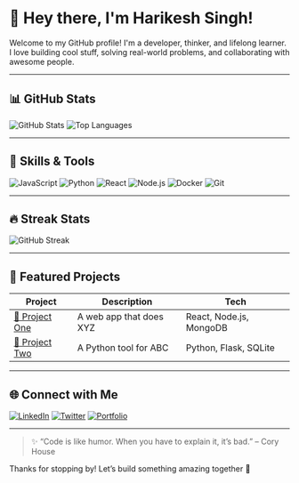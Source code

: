 # 👋 Hey there, I'm Harikesh Singh!

Welcome to my GitHub profile! I'm a developer, thinker, and lifelong learner. I love building cool stuff, solving real-world problems, and collaborating with awesome people.

---

## 📊 GitHub Stats

![GitHub Stats](https://github-readme-stats.vercel.app/api?username=Harikesh-03&show_icons=true&theme=tokyonight)
![Top Languages](https://github-readme-stats.vercel.app/api/top-langs/?username=Harikesh-03&layout=compact&theme=tokyonight)

---

## 🧠 Skills & Tools

![JavaScript](https://img.shields.io/badge/-JavaScript-F7DF1E?logo=javascript&logoColor=black&style=for-the-badge)
![Python](https://img.shields.io/badge/-Python-3776AB?logo=python&logoColor=white&style=for-the-badge)
![React](https://img.shields.io/badge/-React-61DAFB?logo=react&logoColor=black&style=for-the-badge)
![Node.js](https://img.shields.io/badge/-Node.js-339933?logo=node.js&logoColor=white&style=for-the-badge)
![Docker](https://img.shields.io/badge/-Docker-2496ED?logo=docker&logoColor=white&style=for-the-badge)
![Git](https://img.shields.io/badge/-Git-F05032?logo=git&logoColor=white&style=for-the-badge)

---

## 🔥 Streak Stats

![GitHub Streak](https://github-readme-streak-stats.herokuapp.com/?user=Harikesh-03&theme=tokyonight)

---

## 📁 Featured Projects

| Project | Description | Tech |
|--------|-------------|------|
| [🔗 Project One](https://github.com/Harikesh-03/project-one) | A web app that does XYZ | React, Node.js, MongoDB |
| [🔗 Project Two](https://github.com/Harikesh-03/project-two) | A Python tool for ABC | Python, Flask, SQLite |

---

## 🌐 Connect with Me

[![LinkedIn](https://img.shields.io/badge/-LinkedIn-0A66C2?logo=linkedin&logoColor=white&style=for-the-badge)](https://www.linkedin.com/in/harikesh-singh-a4b292325?utm_source=share&utm_campaign=share_via&utm_content=profile&utm_medium=android_app)
[![Twitter](https://img.shields.io/badge/-Twitter-1DA1F2?logo=twitter&logoColor=white&style=for-the-badge)](https://twitter.com/your-handle)
[![Portfolio](https://img.shields.io/badge/-Portfolio-000000?logo=githubpages&logoColor=white&style=for-the-badge)](https://your-portfolio.com)

---

> ✨ “Code is like humor. When you have to explain it, it’s bad.” – Cory House

Thanks for stopping by! Let’s build something amazing together 🚀
